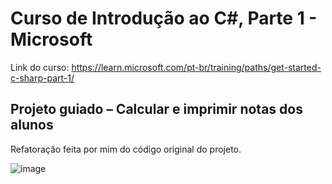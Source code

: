 # Curso de Introdução ao C#, Parte 1 - Microsoft

Link do curso: https://learn.microsoft.com/pt-br/training/paths/get-started-c-sharp-part-1/

## Projeto guiado – Calcular e imprimir notas dos alunos

Refatoração feita por mim do código original do projeto.

![image](https://github.com/user-attachments/assets/6c4c1e35-39e3-43e5-8630-5f3cb7ec4ea5)
